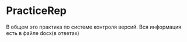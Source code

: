 # PracticeRep
В общем это практика по системе контроля версий. Вся информация есть в файле docx(в ответах)
